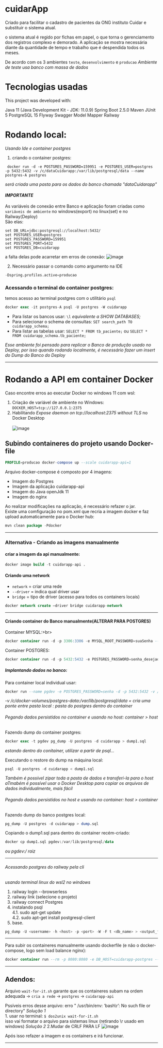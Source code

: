 cuidarApp
===============


Criado para facilitar o cadastro de pacientes da ONG instituto Cuidar e substituir o sistema atual.

o sistema atual é regido por fichas em papel, o que torna o gerenciamento dos registros complexo e demorado.
A aplicação se mostra necessária diante da quantidade de tempo e trabalho que é despendida todos os meses.


De acordo com os 3 ambientes ```teste```, ```desenvolvimento``` e ```producao```
*Ambiente de teste usa banco com massa de dados*

# Tecnologias usadas
This project was developed with:

Java 11 (Java Development Kit - JDK: 11.0.9)
Spring Boot 2.5.0
Maven
JUnit 5
PostgreSQL 15
Flyway 
Swagger
Model Mapper 
Railway

# Rodando local:<br>
*Usando Ide e container postgres*<br>
1. criando o container postgres:<br>
```
 docker run -d -e POSTGRES_PASSWORD=159951 -e POSTGRES_USER=postgres  -p 5432:5432 -v /c/dataCuidarapp:/var/lib/postgresql/data --name postgres-A postgres
```
*será criada uma pasta para os dados do banco chamada "dataCuidarapp"*
<br>

#### *IMPORTANTE*
As variáveis de conexão entre Banco e aplicação foram criadas como ```variáveis de ambiente``` no windows(export) no linux(set) e no Railway(Deploy)<br>
São elas:
```
set DB_URL=jdbc:postgresql://localhost:5432/
set POSTGRES_USER=postgres
set POSTGRES_PASSWORD=159951
set POSTGRES_PORT=5432
set POSTGRES_DB=cuidarapp
```

a falta delas pode acarretar em erros de conexão:
![image](https://github.com/jonathanhenriques/cuidarAppBack/assets/65731881/813957e1-9669-4467-957a-5be58cc15015)



2. Necessário passar o comando como argumento na IDE
```sql
-Dspring.profiles.active=producao
```

### Acessando o terminal do container postgres:<br>
temos acesso ao terminal postgres com o utilitário ```psql```
```sql
docker exec -it postgres-A psql -U postgres -W cuidarapp
```

- Para listar os bancos usar: ```\l``` *equivalente a SHOW DATABASES;*<br>
- Para selecionar o schema de consultas: ```SET search_path TO cuidarapp_schema;```<br>
- Para listar as tabelas usar:  ```SELECT * FROM tb_paciente;```  ou  ```SELECT * FROM cuidarapp_schema.tb_paciente;```<br>

*Esse ambiente foi pensado para replicar o Banco de produção usado no Deploy, por isso quando rodando
localmente, é necessário fazer um insert do Dump do Banco do Deploy*

*****************

# Rodando a API em container Docker


Caso encontre erros ao executar Docker no windows 11 com wsl:
1. Criação de variável de ambiente no Windows: `DOCKER_HOST=tcp://127.0.0.1:2375`
2. Habilitando *Expose daemon on tcp://localhost:2375 without TLS* no Docker Desktop<br><br>
![image](https://github.com/jonathanhenriques/cuidarAppBack/assets/65731881/d7fb678d-f583-43cf-a507-7b54e0dbd587)



## Subindo containeres do projeto usando Docker-file<br>
```sql
PROFILE=producao docker-compose up --scale cuidarapp-api=1
```

<p>Arquivo docker-compose é composto por 4 imagens:</p>
<ul>
  <li>Imagem do Postgres</li>
  <li>Imagem da aplicação cuidarapp-api</li>
  <li>Imagem do Java openJdk 11</li>
  <li>Imagem do nginx</li>
</ul>

Ao realizar modificações na aplicação, é necessário refazer o jar.<br>
Existe uma comfiguração no pom.xml que recria a imagem docker e faz upload automaticamente para o Docker hub:<br>

```sql
mvn clean package -Pdocker
```
*************************************

### Alternativa - Criando as imagens manualmente

#### criar a imagem da api manualmente:

```sql
docker image build -t cuidarapp-api .
```

#### Criando uma network

* ```network``` = criar uma rede
* ```--driver``` = indica qual driver usar
* ```bridge``` = tipo de driver (acesso para todos os containers locais)
```sql
docker network create —driver bridge cuidarapp-network
```

*************************************

#### Criando  container do Banco manualmente(ALTERAR PARA POSTGRES)<br>
Container MYSQL:>br>
```sql
docker container run -d -p 3306:3306 -e MYSQL_ROOT_PASSWORD=suaSenha --network cuidarapp-network --name mysqldev mysql:8.0
```
Container POSTGRES:<br>
```sql
docker container run -d -p 5432:5432 -e POSTGRES_PASSWORD=senha_desejada --network cuidarapp-network --name pgdev postgres:latest
```

##### Implantando dados no banco:<br>

Para container local individual usar:<br>
```sql
docker run --name pgdev -e POSTGRES_PASSWORD=senha -d -p 5432:5432 -v /c/docker-volumes/postgres-data:/var/lib/postgresql/data postgres
```
*-v /c/docker-volumes/postgres-data:/var/lib/postgresql/data = cria uma ponte entre pasta local : pasta do postgres dentro do container*

###### Pegando dados persistidos no container e usando no host: container > host

Fazendo dump do container postgres:<br>
```sql
docker exec -t pgdev pg_dump -U postgres -d cuidarapp > dump1.sql

```
*estando dentro do conitainer, utilizar a partir de psql...*

Executando o restore do dump na máquina local:<br>
```sql
psql -U postgres -d cuidarapp < dump1.sql

```

*Também é possível zipar toda a pasta de dados e transferi-la para o host*
*aTmabém é possível usar o Docker Desktop para copiar os arquivos de dados individualmente, mais fácil*

###### Pegando dados persistidos no host e usando no container: host > container

Fazendo dump do banco postgres local:<br>
```sql
pg_dump -U postgres -d cuidarapp > dump.sql
```

Copiando o dump1.sql para dentro do container recém-criado:<br>
```sql
docker cp dump1.sql pgdev:/var/lib/postgresql/data 
```
*ou pgdev:/ raiz*

*******************************************************

###### Acessando postgres do railway pela cli<br>
*usando terminal linux do wsl2 no windows*

1. railway login --browserless<br>
2. railway link (selecione o projeto)<br>
3. railway connect Postgres<br>
4. instalando psql<br>
  4.1. sudo apt-get update<br>
  4.2. sudo apt-get install postgresql-client<br>
5. base.
```sql
pg_dump -U <username> -h <host> -p <port> -W -F t <db_name> > <output_filename>.dump (pegar valores no railway)
```
*************************************************

Para subir os containeres manualmente usando dockerfile (e não o docker-compose, logo sem load balance nginx):
```sql
docker container run --rm -p 8080:8080 -e DB_HOST=cuidarapp-postgres --network cuidarapp-network cuidarapp-api
```
***********************************************************************************************************************************************
## Adendos:<br>
Arquivo ```wait-for-it.sh``` garante que os containeres subam na ordem adequada -> ```cria a rede``` -> ```postgres``` -> ```cuidarapp-api```</p>
Pssíveis erros desse arquivo:
erro " /usr/bin/env: ‘bash\r’: No such file or directory" 
*Solução 1*<br>
1.
usar no terminal: `$ dos2unix wait-for-it.sh`<br>
isso vai formatar o arquivo para sistemas linux (retirando \r usado em windows)
*Solução 2*
2.Mudar de CRLF PARA LF
![image](https://github.com/jonathanhenriques/cuidarAppBack/assets/65731881/46048a52-3388-4965-b431-1082b52330f8)

Após isso refazer a imagem e os containers e irá funcionar.

******************
